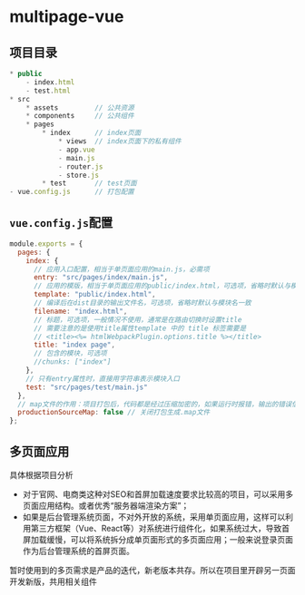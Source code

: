 # multipage-vue

## 项目目录

```js
* public
	- index.html
	- test.html
* src
	* assets         // 公共资源
	* components     // 公共组件
	* pages
		* index      // index页面
			* views  // index页面下的私有组件
			- app.vue
			- main.js
			- router.js
			- store.js
		* test       // test页面
- vue.config.js      // 打包配置	
```

## `vue.config.js`配置

```javascript
module.exports = {
  pages: {
    index: {
      // 应用入口配置，相当于单页面应用的main.js，必需项
      entry: "src/pages/index/main.js",
      // 应用的模版，相当于单页面应用的public/index.html，可选项，省略时默认与模块名一致
      template: "public/index.html",
      // 编译后在dist目录的输出文件名，可选项，省略时默认与模块名一致
      filename: "index.html",
      // 标题，可选项，一般情况不使用，通常是在路由切换时设置title
      // 需要注意的是使用title属性template 中的 title 标签需要是
      // <title><%= htmlWebpackPlugin.options.title %></title>
      title: "index page",
      // 包含的模块，可选项
      //chunks: ["index"]
    },
    // 只有entry属性时，直接用字符串表示模块入口
    test: "src/pages/test/main.js"
  },
  // map文件的作用：项目打包后，代码都是经过压缩加密的，如果运行时报错，输出的错误信息无法准确得知是哪里的代码报错。有了map就可以像未加密的代码一样，准确的输出是哪一行哪一列有错。
  productionSourceMap: false // 关闭打包生成.map文件
};
```

## 多页面应用

具体根据项目分析

- 对于官网、电商类这种对SEO和首屏加载速度要求比较高的项目，可以采用多页面应用结构。或者优秀“服务器端渲染方案”；
- 如果是后台管理系统页面，不对外开放的系统，采用单页面应用，这样可以利用第三方框架（Vue、React等）对系统进行组件化，如果系统过大，导致首屏加载缓慢，可以将系统拆分成单页面形式的多页面应用；一般来说登录页面作为后台管理系统的首屏页面。

暂时使用到的多页需求是产品的迭代，新老版本共存。所以在项目里开辟另一页面开发新版，共用相关组件